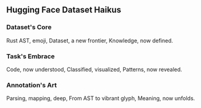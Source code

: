 ## Hugging Face Dataset Haikus

### Dataset's Core
Rust AST, emoji,
Dataset, a new frontier,
Knowledge, now defined.

### Task's Embrace
Code, now understood,
Classified, visualized,
Patterns, now revealed.

### Annotation's Art
Parsing, mapping, deep,
From AST to vibrant glyph,
Meaning, now unfolds.
